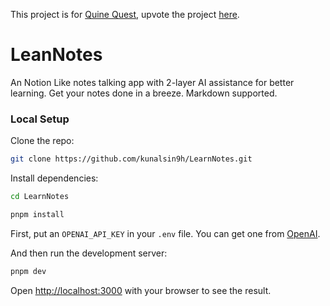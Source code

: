 This project is for [Quine Quest](https://quine.sh/quests/creator?questId=4), upvote the project [here](https://quine.sh/quests/creator?questId=4).

# LeanNotes

An Notion Like notes talking app with 2-layer AI assistance for better learning. Get your notes done in a breeze. Markdown supported.

### Local Setup

Clone the repo:

```bash
git clone https://github.com/kunalsin9h/LearnNotes.git
```

Install dependencies:

```bash
cd LearnNotes

pnpm install
```

First, put an `OPENAI_API_KEY` in your `.env` file. You can get one from [OpenAI](https://beta.openai.com/).

And then run the development server:

```bash
pnpm dev
```

Open [http://localhost:3000](http://localhost:3000) with your browser to see the result.
